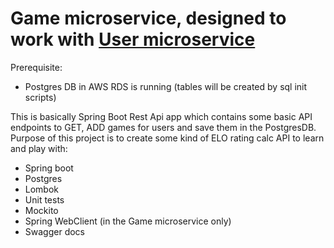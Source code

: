 # Game microservice, designed to work with [User microservice](https://github.com/borzykin/user-microservice/)  

Prerequisite: 
- Postgres DB in AWS RDS is running (tables will be created by sql init scripts)

This is basically Spring Boot Rest Api app which contains some basic API endpoints to GET, ADD games for users and save them in the PostgresDB.  
Purpose of this project is to create some kind of ELO rating calc API to learn and play with:   
- Spring boot
- Postgres 
- Lombok
- Unit tests
- Mockito
- Spring WebClient (in the Game microservice only)
- Swagger docs

